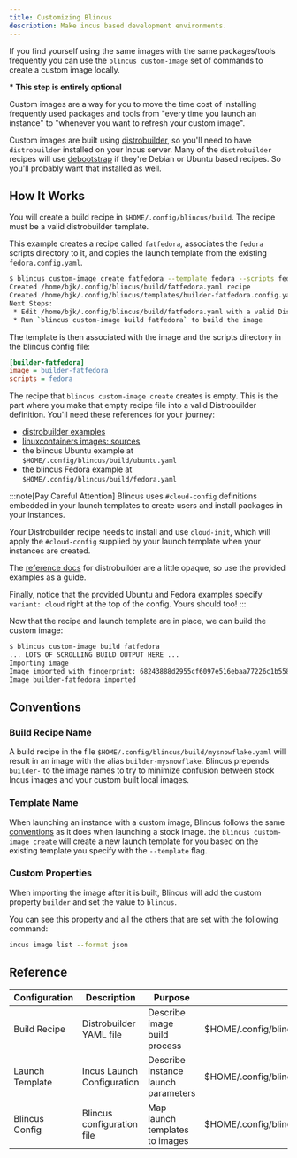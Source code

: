 ```yaml
---
title: Customizing Blincus
description: Make incus based development environments.
---
```


If you find yourself using the same images with the same packages/tools frequently you can use the `blincus custom-image` set of commands to create a custom image locally.

__* This step is entirely optional__

Custom images are a way for you to move the time cost of installing frequently used packages and tools from "every time you launch an instance" to "whenever you want to refresh your custom image".

Custom images are built using [distrobuilder](https://linuxcontainers.org/distrobuilder/introduction/), so you'll need to have `distrobuilder` installed on your Incus server.  Many of the `distrobuilder` recipes will use [debootstrap](https://wiki.debian.org/Debootstrap) if they're Debian or Ubuntu based recipes. So you'll probably want that installed as well.

## How It Works

You will create a build recipe in `$HOME/.config/blincus/build`. The recipe must be a valid distrobuilder template.

This example creates a recipe called `fatfedora`, associates the `fedora` scripts directory to it, and copies the launch template from the existing `fedora.config.yaml`.

```bash
$ blincus custom-image create fatfedora --template fedora --scripts fedora
Created /home/bjk/.config/blincus/build/fatfedora.yaml recipe
Created /home/bjk/.config/blincus/templates/builder-fatfedora.config.yaml template
Next Steps:
 * Edit /home/bjk/.config/blincus/build/fatfedora.yaml with a valid Distrobuilder recipe
 * Run `blincus custom-image build fatfedora` to build the image

```

The template is then associated with the image and the scripts directory in the blincus config file:

```ini
[builder-fatfedora]
image = builder-fatfedora
scripts = fedora
```

The recipe that `blincus custom-image create` creates is empty. This is the part where you make that empty recipe file into a valid Distrobuilder definition. You'll need these references for your journey:

- [distrobuilder examples](https://github.com/lxc/distrobuilder/tree/main/doc/examples)
- [linuxcontainers images: sources](https://github.com/lxc/lxc-ci/tree/main/images)
- the blincus Ubuntu example at `$HOME/.config/blincus/build/ubuntu.yaml`
- the blincus Fedora example at `$HOME/.config/blincus/build/fedora.yaml`

:::note[Pay Careful Attention]
Blincus uses `#cloud-config` definitions embedded in your launch templates to create users and install packages in your instances.

Your Distrobuilder recipe needs to install and use `cloud-init`, which will apply the `#cloud-config` supplied by your launch template when your instances are created.

The [reference docs](https://linuxcontainers.org/distrobuilder/docs/latest/reference/) for distrobuilder are a little opaque, so use the provided examples as a guide.

Finally, notice that the provided Ubuntu and Fedora examples specify `variant: cloud` right at the top of the config. Yours should too!
:::

Now that the recipe and launch template are in place, we can build the custom image:

```bash
$ blincus custom-image build fatfedora
... LOTS OF SCROLLING BUILD OUTPUT HERE ...
Importing image
Image imported with fingerprint: 68243888d2955cf6097e516ebaa77226c1b5584ddd555235c2cd6eee5fc89470
Image builder-fatfedora imported

```

## Conventions

### Build Recipe Name

A build recipe in the file `$HOME/.config/blincus/build/mysnowflake.yaml` will result in an image with the alias `builder-mysnowflake`. Blincus prepends `builder-` to the image names to try to minimize confusion between stock Incus images and your custom built local images.

### Template Name

When launching an instance with a custom image, Blincus follows the same [conventions](/about/how-blincus-works) as it does when launching a stock image. the `blincus custom-image create` will create a new launch template for you based on the existing template you specify with the `--template` flag.

### Custom Properties

When importing the image after it is built, Blincus will add the custom property `builder` and set the value to `blincus`.

You can see this property and all the others that are set with the following command:

```bash
incus image list --format json
```

## Reference

| Configuration      | Description | Purpose | Location |
| ----------- | ----------- | ----------- | ----------- |
| Build Recipe      | Distrobuilder YAML file   | Describe image build process    |  $HOME/.config/blincus/build/{name}.yaml       |
| Launch Template   | Incus Launch Configuration    | Describe instance launch parameters   | $HOME/.config/blincus/templates/{name}.config.yaml          |
| Blincus Config      | Blincus configuration file   | Map launch templates to images   |  $HOME/.config/blincus/config.ini       |
